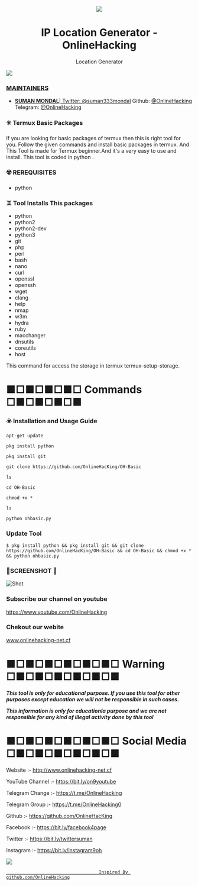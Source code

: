 <p align="center">
  <img src="https://i.pinimg.com/originals/54/19/02/541902f716f7edd427cfa5a9e1230be6.png">  
</p>

<h1 align="center">IP Location Generator - OnlineHacking</h1>
<p align="center">
  Location Generator 
</p>

<a href="https://t.me/OnlineHacking"><img src="https://img.shields.io/badge/telegram-Mr.Suman || OnlineHacking-blue.svg">


### MAINTAINERS
* **SUMAN MONDAL**| 
Twitter: <a href="https://twitter.com/suman333mondal">@suman333mondal</a>
Github: <a href="https://github.com/OnlineHacking">@OnlineHacking</a>
Telegram: <a href="https://t.me/OnlineHacking">@OnlineHacking</a>

### ✳️ Termux Basic Packages 

If you are looking for basic packages of termux then this is right tool for you. Follow the given commands and install basic packages in termux. And This Tool is made for Termux beginner.And it's a very easy to use and install. This tool is coded in python . 


### ☢️ REREQUISITES

* python

### ♊️ Tool Installs This packages
 
 -  python
 -  python2
 -  python2-dev
 -  python3
 -  git
 -  php 
 -  perl 
 -  bash
 -  nano
 -  curl
 -  openssl
 -  openssh
 -  wget
 -  clang
 -  help
 -  nmap
 -  w3m
 -  hydra
 -  ruby
 -  macchanger
 -  dnsutils
 -  coreutils
 -  host


This command for access the storage in termux 
termux-setup-storage.

# ■□■□■□■□ Commands □■□■□■□■

### ☣️ Installation and Usage Guide
```
apt-get update
```
```
pkg install python
```
```
pkg install git
```
```
git clone https://github.com/OnlineHacKing/OH-Basic
```
```
ls
```
```
cd OH-Basic
```
```
chmod +x *
```
```
ls
```
```
python ohbasic.py
```

### Update Tool
```
$ pkg install python && pkg install git && git clone https://github.com/OnlineHacKing/OH-Basic && cd OH-Basic && chmod +x * && python ohbasic.py
```


### 📱SCREENSHOT 📲
![Shot](https://raw.githubusercontent.com/OnlineHacKing/OH-Basic/master/Screenshot_20200903-084359~2.png)


### Subscribe our channel on youtube
https://www.youtube.com/OnlineHacking

### Chekout our webite 
www.onlinehacking-net.cf

# ■□■□■□■□■□■□ Warning □■□■□■□■□■□■

***This tool is only for educational purpose. If you use this tool for other purposes except education we will not be responsible in such cases.***

***This information is only for educationla purpose and we are not responsible for any kind of illegal activity done by this tool***


# ■□■□■□■□■□■□ Social Media □■□■□■□■□■□■

Website :- http://www.onlinehacking-net.cf

YouTube Channel :- https://bit.ly/on9youtube

Telegram Change :- https://t.me/OnlineHacking

Telegram Group :- https://t.me/OnlineHacking0

Github :- https://github.com/OnlineHacKing

Facebook :-  https://bit.ly/facebook4page

Twitter :- https://bit.ly/twittersuman

Instagram :- https://bit.ly/instagram9oh

<a href="https://t.me/OnlineHacking"><img src="https://img.shields.io/badge/telegram-Ms.Suman || OnlineHacking-blue.svg">


                                       Inspired By github.com/OnlineHacking
